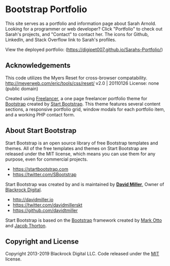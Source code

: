 # Bootstrap Portfolio

This site serves as a portfolio and information page about Sarah Arnold. Looking for a programmer or web developer?  Click "Portfolio" to check out Sarah's projects, and "Contact" to contact her. The icons for Github, LinkedIn, and Stack Overflow link to Sarah's profiles.

View the deployed portfolio: (https://digipet007.github.io/Sarahs-Portfolio/)

## Acknowledgements 

This code utilizes the Myers Reset for cross-browser compatability.
http://meyerweb.com/eric/tools/css/reset/    v2.0 | 20110126     License: none (public domain)

Created using [Freelancer](http://startbootstrap.com/template-overviews/freelancer/), a one page freelancer portfolio theme for [Bootstrap](http://getbootstrap.com/) created by [Start Bootstrap](http://startbootstrap.com/). This theme features several content sections, a responsive portfolio grid, window modals for each portfolio item, and a working PHP contact form.


## About Start Bootstrap

Start Bootstrap is an open source library of free Bootstrap templates and themes. All of the free templates and themes on Start Bootstrap are released under the MIT license, which means you can use them for any purpose, even for commercial projects.

* https://startbootstrap.com
* https://twitter.com/SBootstrap

Start Bootstrap was created by and is maintained by **[David Miller](http://davidmiller.io/)**, Owner of [Blackrock Digital](http://blackrockdigital.io/).

* http://davidmiller.io
* https://twitter.com/davidmillerskt
* https://github.com/davidtmiller

Start Bootstrap is based on the [Bootstrap](http://getbootstrap.com/) framework created by [Mark Otto](https://twitter.com/mdo) and [Jacob Thorton](https://twitter.com/fat).

## Copyright and License

Copyright 2013-2019 Blackrock Digital LLC. Code released under the [MIT](https://github.com/BlackrockDigital/startbootstrap-freelancer/blob/gh-pages/LICENSE) license.
